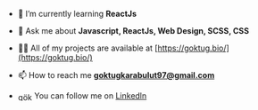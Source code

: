 

- 🌱 I’m currently learning **ReactJs**

- 💬 Ask me about **Javascript, ReactJs, Web Design, SCSS, CSS**

- 👨‍💻 All of my projects are available at [https://goktug.bio/](https://goktug.bio/)

- 📫 How to reach me **goktugkarabulut97@gmail.com**

- <img align="center" src="https://raw.githubusercontent.com/rahuldkjain/github-profile-readme-generator/master/src/images/icons/Social/linked-in-alt.svg" alt="göktuğ karabulut" height="15" width="25" /> You can follow me on <a href="https://linkedin.com/in/göktuğ-karabulut-153a64191/?originalSubdomain=tr" target="blank">Linkedln</a>



